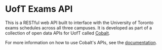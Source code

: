 UofT Exams API
=================

This is a RESTful web API built to interface with the University of Toronto exams schedules across all three campuses. It is developed as part of a collection of open data APIs for UofT called [Cobalt](https://cobalt.qas.im).

For more information on how to use Cobalt's APIs, see the [documentation](https://cobalt.qas.im/documentation).
